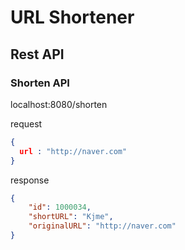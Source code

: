 # URL Shortener

## Rest API

### Shorten API
localhost:8080/shorten

request
```json
{
  url : "http://naver.com"
}
```
response
```json
{
    "id": 1000034,
    "shortURL": "Kjme",
    "originalURL": "http://naver.com"
}
```

